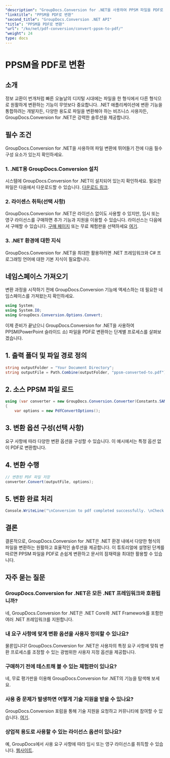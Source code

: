 ```yaml
---
"description": "GroupDocs.Conversion for .NET을 사용하여 PPSM 파일을 PDF로 손쉽게 변환하세요. 변환 옵션을 사용자 지정하고 문서의 잠재력을 최대한 활용하세요."
"linktitle": "PPSM을 PDF로 변환"
"second_title": "GroupDocs.Conversion .NET API"
"title": "PPSM을 PDF로 변환"
"url": "/ko/net/pdf-conversion/convert-ppsm-to-pdf/"
"weight": 24
type: docs
---
```

# PPSM을 PDF로 변환

## 소개
정보 교환이 번개처럼 빠른 오늘날의 디지털 시대에는 파일을 한 형식에서 다른 형식으로 원활하게 변환하는 기능이 무엇보다 중요합니다. .NET 애플리케이션에 변환 기능을 통합하려는 개발자든, 다양한 용도로 파일을 변환해야 하는 비즈니스 사용자든, GroupDocs.Conversion for .NET은 강력한 솔루션을 제공합니다.
## 필수 조건
GroupDocs.Conversion for .NET을 사용하여 파일 변환에 뛰어들기 전에 다음 필수 구성 요소가 있는지 확인하세요.
### 1. .NET용 GroupDocs.Conversion 설치
시스템에 GroupDocs.Conversion for .NET이 설치되어 있는지 확인하세요. 필요한 파일은 다음에서 다운로드할 수 있습니다. [다운로드 링크](https://releases.groupdocs.com/conversion/net/).
### 2. 라이센스 취득(선택 사항)
GroupDocs.Conversion for .NET은 라이선스 없이도 사용할 수 있지만, 임시 또는 영구 라이선스를 구매하면 추가 기능과 지원을 이용할 수 있습니다. 라이선스는 다음에서 구매할 수 있습니다. [구매 페이지](https://purchase.groupdocs.com/buy) 또는 무료 체험판을 선택하세요 [여기](https://releases.groupdocs.com/).
### 3. .NET 환경에 대한 지식
GroupDocs.Conversion for .NET을 최대한 활용하려면 .NET 프레임워크와 C# 프로그래밍 언어에 대한 기본 지식이 필요합니다.

## 네임스페이스 가져오기
변환 과정을 시작하기 전에 GroupDocs.Conversion 기능에 액세스하는 데 필요한 네임스페이스를 가져왔는지 확인하세요.

```csharp
using System;
using System.IO;
using GroupDocs.Conversion.Options.Convert;
```
이제 준비가 끝났으니 GroupDocs.Conversion for .NET을 사용하여 PPSM(PowerPoint 슬라이드 쇼) 파일을 PDF로 변환하는 단계별 프로세스를 살펴보겠습니다.
## 1. 출력 폴더 및 파일 경로 정의
```csharp
string outputFolder = "Your Document Directory";
string outputFile = Path.Combine(outputFolder, "ppsm-converted-to.pdf");
```
## 2. 소스 PPSM 파일 로드
```csharp
using (var converter = new GroupDocs.Conversion.Converter(Constants.SAMPLE_PPSM))
{
    var options = new PdfConvertOptions();
```
## 3. 변환 옵션 구성(선택 사항)
요구 사항에 따라 다양한 변환 옵션을 구성할 수 있습니다. 이 예시에서는 특정 옵션 없이 PDF로 변환합니다.
## 4. 변환 수행
```csharp
// 변환된 PDF 파일 저장
converter.Convert(outputFile, options);
```
## 5. 변환 완료 처리
```csharp
Console.WriteLine("\nConversion to pdf completed successfully. \nCheck output in {0}", outputFolder);
```

## 결론
결론적으로, GroupDocs.Conversion for .NET은 .NET 환경 내에서 다양한 형식의 파일을 변환하는 원활하고 효율적인 솔루션을 제공합니다. 이 튜토리얼에 설명된 단계를 따르면 PPSM 파일을 PDF로 손쉽게 변환하고 문서의 잠재력을 최대한 활용할 수 있습니다.
## 자주 묻는 질문
### GroupDocs.Conversion for .NET은 모든 .NET 프레임워크와 호환됩니까?
네, GroupDocs.Conversion for .NET은 .NET Core와 .NET Framework를 포함한 여러 .NET 프레임워크를 지원합니다.
### 내 요구 사항에 맞게 변환 옵션을 사용자 정의할 수 있나요?
물론입니다! GroupDocs.Conversion for .NET은 사용자의 특정 요구 사항에 맞춰 변환 프로세스를 조정할 수 있는 광범위한 사용자 지정 옵션을 제공합니다.
### 구매하기 전에 테스트해 볼 수 있는 체험판이 있나요?
네, 무료 평가판을 이용해 GroupDocs.Conversion for .NET의 기능을 탐색해 보세요.
### 사용 중 문제가 발생하면 어떻게 기술 지원을 받을 수 있나요?
GroupDocs.Conversion 포럼을 통해 기술 지원을 요청하고 커뮤니티에 참여할 수 있습니다. [여기](https://forum.groupdocs.com/c/conversion/11).
### 상업적 용도로 사용할 수 있는 라이선스 옵션이 있나요?
예, GroupDocs에서 사용 요구 사항에 따라 임시 또는 영구 라이선스를 취득할 수 있습니다. [웹사이트](https://purchase.groupdocs.com/temporary-license/).